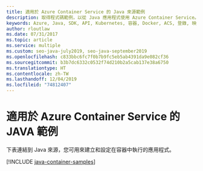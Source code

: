 ```yaml
---
title: 適用於 Azure Container Service 的 Java 來源範例
description: 取得程式碼範例，以從 Java 應用程式使用 Azure Container Service。
keywords: Azure, Java, SDK, API, Kubernetes, 容器, Docker, ACS, 登錄, 映像
author: rloutlaw
ms.date: 07/31/2017
ms.topic: article
ms.service: multiple
ms.custom: seo-java-july2019, seo-java-september2019
ms.openlocfilehash: c833bbc6fc7f0b7b9fc5eb5ab4391da9e082cf36
ms.sourcegitcommit: b3b7dc6332c0532f74d210b2a5cab137e38a6750
ms.translationtype: HT
ms.contentlocale: zh-TW
ms.lasthandoff: 12/04/2019
ms.locfileid: "74812407"
---
```

# <a name="java-samples-for-azure-container-service"></a>適用於 Azure Container Service 的 JAVA 範例

下表連結到 Java 來源，您可用來建立和設定在容器中執行的應用程式。

[!INCLUDE [java-container-samples](includes/java-container-samples.md)]
